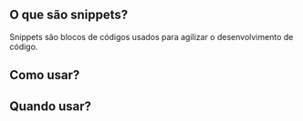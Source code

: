 ## O que são snippets?
Snippets são blocos de códigos usados para agilizar o desenvolvimento de código.

## Como usar?

## Quando usar?